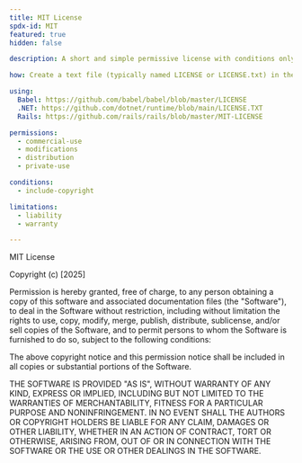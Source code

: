 ```yaml
---
title: MIT License
spdx-id: MIT
featured: true
hidden: false

description: A short and simple permissive license with conditions only requiring preservation of copyright and license notices. Licensed works, modifications, and larger works may be distributed under different terms and without source code.

how: Create a text file (typically named LICENSE or LICENSE.txt) in the root of your source code and copy the text of the license into the file. Replace [year] with the current year and [fullname] with the name (or names) of the copyright holders.

using:
  Babel: https://github.com/babel/babel/blob/master/LICENSE
  .NET: https://github.com/dotnet/runtime/blob/main/LICENSE.TXT
  Rails: https://github.com/rails/rails/blob/master/MIT-LICENSE

permissions:
  - commercial-use
  - modifications
  - distribution
  - private-use

conditions:
  - include-copyright

limitations:
  - liability
  - warranty

---
```


MIT License

Copyright (c) [2025]

Permission is hereby granted, free of charge, to any person obtaining a copy
of this software and associated documentation files (the "Software"), to deal
in the Software without restriction, including without limitation the rights
to use, copy, modify, merge, publish, distribute, sublicense, and/or sell
copies of the Software, and to permit persons to whom the Software is
furnished to do so, subject to the following conditions:

The above copyright notice and this permission notice shall be included in all
copies or substantial portions of the Software.

THE SOFTWARE IS PROVIDED "AS IS", WITHOUT WARRANTY OF ANY KIND, EXPRESS OR
IMPLIED, INCLUDING BUT NOT LIMITED TO THE WARRANTIES OF MERCHANTABILITY,
FITNESS FOR A PARTICULAR PURPOSE AND NONINFRINGEMENT. IN NO EVENT SHALL THE
AUTHORS OR COPYRIGHT HOLDERS BE LIABLE FOR ANY CLAIM, DAMAGES OR OTHER
LIABILITY, WHETHER IN AN ACTION OF CONTRACT, TORT OR OTHERWISE, ARISING FROM,
OUT OF OR IN CONNECTION WITH THE SOFTWARE OR THE USE OR OTHER DEALINGS IN THE
SOFTWARE.
